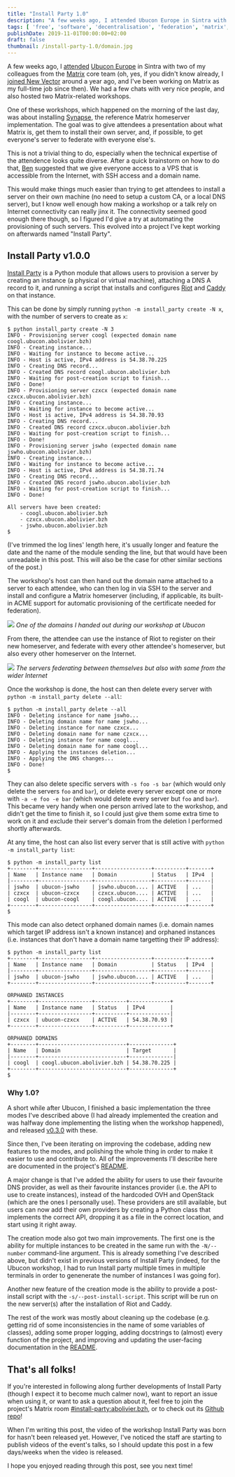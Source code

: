 ```yaml
---
title: "Install Party 1.0"
description: "A few weeks ago, I attended Ubucon Europe in Sintra with two of my colleagues from the Matrix core team. One of the workshops we hosted there was about getting the attendees to install their own Matrix homeserver. While trying to figure out how to set it up so that everyone ends up with a working and federating homeserver, we had the idea of an automated tool to create servers dedicated to these kinds of events. This is how my last personal project, Install Party, was born, and it's now getting its 1.0 release!"
tags: [ 'free', 'software', 'decentralisation', 'federation', 'matrix', 'workshops', 'install', 'party' ]
publishDate: 2019-11-01T00:00:00+02:00
draft: false
thumbnail: /install-party-1.0/domain.jpg
---
```


A few weeks ago, I
[attended](https://twitter.com/BrenAbolivier/status/1182224154784874496) [Ubucon
Europe](https://sintra2019.ubucon.org/) in Sintra with two of my colleagues from
the [Matrix](https://matrix.org) core team (oh, yes, if you didn't know already,
I [joined New
Vector](https://twitter.com/BrenAbolivier/status/1057656744497811457) around a
year ago, and I've been working on Matrix as my full-time job since then). We
had a few chats with very nice people, and also hosted two Matrix-related
workshops.

One of these workshops, which happened on the morning of the last day, was about
installing [Synapse](https://github.com/matrix-org/synapse), the reference
Matrix homeserver implementation. The goal was to give attendees a presentation
about what Matrix is, get them to install their own server, and, if possible, to
get everyone's server to federate with everyone else's.

This is not a trivial thing to do, especially when the technical expertise of
the attendence looks quite diverse. After a quick brainstorm on how to do that,
[Ben](https://twitter.com/benparsons) suggested that we give everyone access to
a VPS that is accessible from the Internet, with SSH access and a domain name.

This would make things much easier than trying to get attendees to install a
server on their own machine (no need to setup a custom CA, or a local DNS
server), but I know well enough how making a workshop or a talk rely on Internet
connectivity can really jinx it. The connectivity seemed good enough there
though, so I figured I'd give a try at automating the provisioning of such
servers. This evolved into a project I've kept working on afterwards named
"Install Party".

## Install Party v1.0.0

[Install Party](https://github.com/babolivier/install-party) is a Python module
that allows users to provision a server by creating an instance (a physical or
virtual machine), attaching a DNS A record to it, and running a script that
installs and configures [Riot](https://about.riot.im) and
[Caddy](https://caddyserver.com/) on that instance.

This can be done by simply running `python -m install_party create -N x`, with
the number of servers to create as `x`:

```
$ python install_party create -N 3
INFO - Provisioning server coogl (expected domain name coogl.ubucon.abolivier.bzh)
INFO - Creating instance...
INFO - Waiting for instance to become active...
INFO - Host is active, IPv4 address is 54.38.70.225
INFO - Creating DNS record...
INFO - Created DNS record coogl.ubucon.abolivier.bzh
INFO - Waiting for post-creation script to finish...
INFO - Done!
INFO - Provisioning server czxcx (expected domain name czxcx.ubucon.abolivier.bzh)
INFO - Creating instance...
INFO - Waiting for instance to become active...
INFO - Host is active, IPv4 address is 54.38.70.93
INFO - Creating DNS record...
INFO - Created DNS record czxcx.ubucon.abolivier.bzh
INFO - Waiting for post-creation script to finish...
INFO - Done!
INFO - Provisioning server jswho (expected domain name jswho.ubucon.abolivier.bzh)
INFO - Creating instance...
INFO - Waiting for instance to become active...
INFO - Host is active, IPv4 address is 54.38.71.74
INFO - Creating DNS record...
INFO - Created DNS record jswho.ubucon.abolivier.bzh
INFO - Waiting for post-creation script to finish...
INFO - Done!

All servers have been created:
	- coogl.ubucon.abolivier.bzh
	- czxcx.ubucon.abolivier.bzh
	- jswho.ubucon.abolivier.bzh
$
```

(I've trimmed the log lines' length here, it's usually longer and feature the
date and the name of the module sending the line, but that would have been
unreadable in this post. This will also be the case for other similar sections
of the post.)

The workshop's host can then hand out the domain name attached to a server to
each attendee, who can then log in via SSH to the server and install and
configure a Matrix homeserver (including, if applicable, its built-in ACME
support for automatic provisioning of the certificate needed for federation).

![](/images/install-party-1.0/domain.jpg)
*One of the domains I handed out during our workshop at Ubucon*

From there, the attendee can use the instance of Riot to register on their new
homeserver, and federate with every other attendee's homeserver, but also every
other homeserver on the Internet.

![](/images/install-party-1.0/federating.png)
*The servers federating between themselves but also with some from the wider
Internet*

Once the workshop is done, the host can then delete every server with `python -m
install_party delete --all`:

```
$ python -m install_party delete --all
INFO - Deleting instance for name jswho...
INFO - Deleting domain name for name jswho...
INFO - Deleting instance for name czxcx...
INFO - Deleting domain name for name czxcx...
INFO - Deleting instance for name coogl...
INFO - Deleting domain name for name coogl...
INFO - Applying the instances deletion...
INFO - Applying the DNS changes...
INFO - Done!
$
```

They can also delete specific servers with `-s foo -s bar` (which would only
delete the servers `foo` and `bar`), or delete every server except one or more
with `-a -e foo -e bar` (which would delete every server but `foo` and `bar`).
This became very handy when one person arrived late to the workshop, and didn't
get the time to finish it, so I could just give them some extra time to work on
it and exclude their server's domain from the deletion I performed shortly
afterwards.

At any time, the host can also list every server that is still active with
`python -m install_party list`:

```
$ python -m install_party list
+--------+-----------------+------------------+----------+-------+
| Name   | Instance name   | Domain           | Status   | IPv4  |
|--------+-----------------+------------------+----------+-------|
| jswho  | ubucon-jswho    | jswho.ubucon.... | ACTIVE   | ...   |
| czxcx  | ubucon-czxcx    | czxcx.ubucon.... | ACTIVE   | ...   |
| coogl  | ubucon-coogl    | coogl.ubucon.... | ACTIVE   | ...   |
+--------+-----------------+------------------+----------+-------+
$
```

This mode can also detect orphaned domain names (i.e. domain names which target
IP address isn't a known instance) and orphaned instances (i.e. instances that
don't have a domain name targetting their IP address):

```
$ python -m install_party list
+--------+-----------------+------------------+----------+-------+
| Name   | Instance name   | Domain           | Status   | IPv4  |
|--------+-----------------+------------------+----------+-------|
| jswho  | ubucon-jswho    | jswho.ubucon.... | ACTIVE   | ...   |
+--------+-----------------+------------------+----------+-------+

ORPHANED INSTANCES
+--------+-----------------+----------+-------------+
| Name   | Instance name   | Status   | IPv4        |
|--------+-----------------+----------+-------------|
| czxcx  | ubucon-czxcx    | ACTIVE   | 54.38.70.93 |
+--------+-----------------+----------+-------------+

ORPHANED DOMAINS
+--------+----------------------------+--------------+
| Name   | Domain                     | Target       |
|--------+----------------------------+--------------|
| coogl  | coogl.ubucon.abolivier.bzh | 54.38.70.225 |
+--------+----------------------------+--------------+
$
```

### Why 1.0?

A short while after Ubucon, I finished a basic implementation the three modes
I've described above (I had already implemented the creation and was halfway
done implementing the listing when the workshop happened), and released
[v0.3.0](https://github.com/babolivier/install-party/releases/tag/v0.3.0) with
these.

Since then, I've been iterating on improving the codebase, adding new features
to the modes, and polishing the whole thing in order to make it easier to use
and contribute to. All of the improvements I'll describe here are documented in
the project's
[README](https://github.com/babolivier/install-party/blob/v1.0.0/README.md).

A major change is that I've added the ability for users to use their favourite
DNS provider, as well as their favourite instances provider (i.e. the API to use
to create instances), instead of the hardcoded OVH and OpenStack (which are the
ones I personally use). These providers are still available, but users can now
add their own providers by creating a Python class that implements the correct
API, dropping it as a file in the correct location, and start using it right
away.

The creation mode also got two main improvements. The first one is the ability
for multiple instances to be created in the same run with the `-N/--number`
command-line argument. This is already something I've described above, but
didn't exist in previous versions of Install Party (indeed, for the Ubucon
workshop, I had to run Install party multiple times in multiple terminals in
order to genenerate the number of instances I was going for).

Another new feature of the creation mode is the ability to provide a
post-install script with the `-s/--post-install-script`. This script will be
run on the new server(s) after the installation of Riot and Caddy.

The rest of the work was mostly about cleaning up the codebase (e.g. getting rid
of some inconsistencies in the name of some variables of classes), adding some
proper logging, adding docstrings to (almost) every function of the project, and
improving and updating the user-facing documentation in the
[README](https://github.com/babolivier/install-party/blob/v1.0.0/README.md).

## That's all folks!

If you're interested in following along further developments of Install Party
(though I expect it to become much calmer now), want to report an issue when
using it, or want to ask a question about it, feel free to join the project's
Matrix room
[#install-party:abolivier.bzh](https://matrix.to/#/#install-party:abolivier.bzh),
or to check out its [Github repo](https://github.com/babolivier/install-party)!

When I'm writing this post, the video of the workshop Install Party was born for
hasn't been released yet. However, I've noticed the staff are starting to
publish videos of the event's talks, so I should update this post in a few
days/weeks when the video is released.

I hope you enjoyed reading through this post, see you next time!
